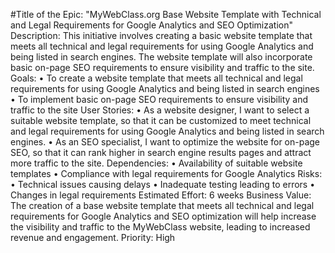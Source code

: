 #Title of the Epic: "MyWebClass.org Base Website Template with Technical and Legal Requirements for Google Analytics and SEO Optimization"
Description: This initiative involves creating a basic website template that meets all technical and legal requirements for using Google Analytics and being listed in search engines. The website template will also incorporate basic on-page SEO requirements to ensure visibility and traffic to the site.
Goals:
•	To create a website template that meets all technical and legal requirements for using Google Analytics and being listed in search engines
•	To implement basic on-page SEO requirements to ensure visibility and traffic to the site
User Stories:
•	As a website designer, I want to select a suitable website template, so that it can be customized to meet technical and legal requirements for using Google Analytics and being listed in search engines.
•	As an SEO specialist, I want to optimize the website for on-page SEO, so that it can rank higher in search engine results pages and attract more traffic to the site.
Dependencies:
•	Availability of suitable website templates
•	Compliance with legal requirements for Google Analytics
Risks:
•	Technical issues causing delays
•	Inadequate testing leading to errors
•	Changes in legal requirements
Estimated Effort: 6 weeks
Business Value: The creation of a base website template that meets all technical and legal requirements for Google Analytics and SEO optimization will help increase the visibility and traffic to the MyWebClass website, leading to increased revenue and engagement.
Priority: High
